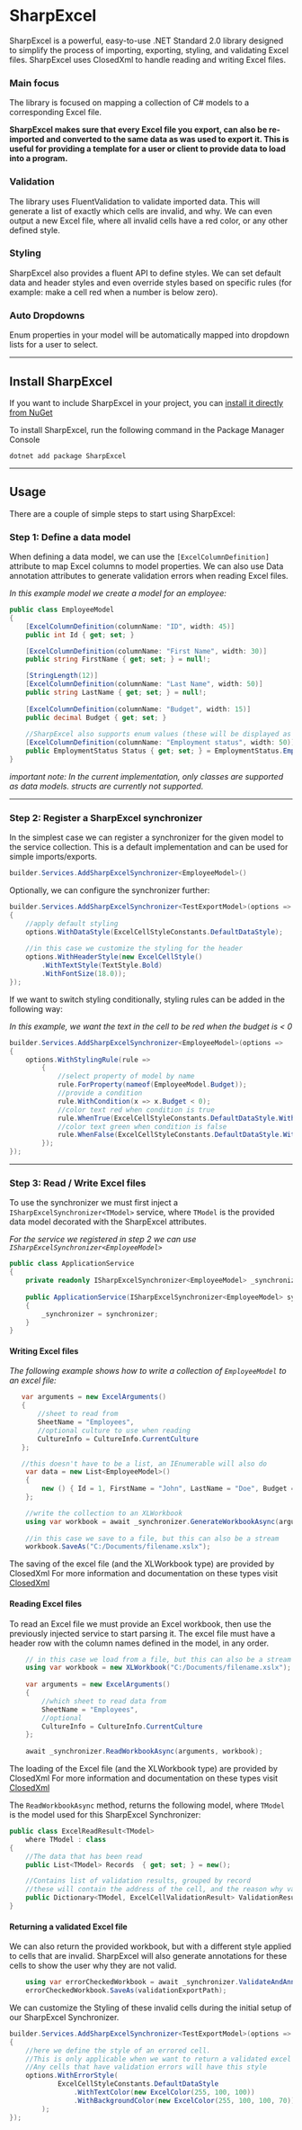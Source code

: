 # SharpExcel

SharpExcel is a powerful, easy-to-use .NET Standard 2.0 library designed to simplify the process of importing, exporting, styling, and validating Excel files. SharpExcel uses ClosedXml to handle reading and writing Excel files. 

### Main focus
The library is focused on mapping a collection of C# models to a corresponding Excel file. 

**SharpExcel makes sure that every Excel file you export, can also be re-imported and converted to the same data as was used to export it. This is useful for providing a template for a user or client to provide data to load into a program.**


### Validation
The library uses FluentValidation to validate imported data. This will generate a list of exactly which cells are invalid, and why.
We can even output a new Excel file, where all invalid cells have a red color, or any other defined style.

### Styling
SharpExcel also provides a fluent API to define styles. We can set default data and header styles and even override styles based on specific rules (for example: make a cell red when a number is below zero).

### Auto Dropdowns
Enum properties in your model will be automatically mapped into dropdown lists for a user to select.

---
## Install SharpExcel

If you want to include SharpExcel in your project, you can [install it directly from NuGet](https://www.nuget.org/packages/SharpExcel)

To install SharpExcel, run the following command in the Package Manager Console
```
dotnet add package SharpExcel
```
---
## Usage

There are a couple of simple steps to start using SharpExcel:

### Step 1: Define a data model

When defining a data model, we can use the ``[ExcelColumnDefinition]`` attribute to map Excel columns to model properties.
We can also use Data annotation attributes to generate validation errors when reading Excel files.

*In this example model we create a model for an employee:*

```csharp
public class EmployeeModel
{
    [ExcelColumnDefinition(columnName: "ID", width: 45)]
    public int Id { get; set; }

    [ExcelColumnDefinition(columnName: "First Name", width: 30)]
    public string FirstName { get; set; } = null!;

    [StringLength(12)]
    [ExcelColumnDefinition(columnName: "Last Name", width: 50)]
    public string LastName { get; set; } = null!;
    
    [ExcelColumnDefinition(columnName: "Budget", width: 15)]
    public decimal Budget { get; set; }
    
    //SharpExcel also supports enum values (these will be displayed as dropdowns in Excel)
    [ExcelColumnDefinition(columnName: "Employment status", width: 50)]
    public EmploymentStatus Status { get; set; } = EmploymentStatus.Employed;
}
```

*important note: In the current implementation, only classes are supported as data models. structs are currently not supported.*

---
### Step 2: Register a SharpExcel synchronizer
In the simplest case we can register a synchronizer for the given model to the service collection.
This is a default implementation and can be used for simple imports/exports.
```csharp
builder.Services.AddSharpExcelSynchronizer<EmployeeModel>()
```
Optionally, we can configure the synchronizer further:
```csharp
builder.Services.AddSharpExcelSynchronizer<TestExportModel>(options =>
{
    //apply default styling
    options.WithDataStyle(ExcelCellStyleConstants.DefaultDataStyle);
    
    //in this case we customize the styling for the header
    options.WithHeaderStyle(new ExcelCellStyle()
        .WithTextStyle(TextStyle.Bold)
        .WithFontSize(18.0));
});
```
If we want to switch styling conditionally, styling rules can be added in the following way:

*In this example, we want the text in the cell to be red when the budget is < 0*
```csharp
builder.Services.AddSharpExcelSynchronizer<EmployeeModel>(options =>
{
    options.WithStylingRule(rule =>
        {
            //select property of model by name
            rule.ForProperty(nameof(EmployeeModel.Budget));
            //provide a condition
            rule.WithCondition(x => x.Budget < 0);
            //color text red when condition is true
            rule.WhenTrue(ExcelCellStyleConstants.DefaultDataStyle.WithTextColor(new(255, 100, 100)));
            //color text green when condition is false
            rule.WhenFalse(ExcelCellStyleConstants.DefaultDataStyle.WithTextColor(new(80, 160, 80)));
        });
});
```

---
### Step 3: Read / Write Excel files

To use the synchronizer we must first inject a ``ISharpExcelSynchronizer<TModel>`` service, where ``TModel`` is the provided data model decorated with the SharpExcel attributes.

*For the service we registered in step 2 we can use ``ISharpExcelSynchronizer<EmployeeModel>``*
```csharp
public class ApplicationService
{
    private readonly ISharpExcelSynchronizer<EmployeeModel> _synchronizer;
    
    public ApplicationService(ISharpExcelSynchronizer<EmployeeModel> synchronizer)
    {
        _synchronizer = synchronizer;
    }
}
```
#### Writing Excel files

*The following example shows how to write a collection of ``EmployeeModel`` to an excel file:*

```csharp
   var arguments = new ExcelArguments()
   {
       //sheet to read from
       SheetName = "Employees",
       //optional culture to use when reading
       CultureInfo = CultureInfo.CurrentCulture
   };

   //this doesn't have to be a list, an IEnumerable will also do
    var data = new List<EmployeeModel>()
    {
        new () { Id = 1, FirstName = "John", LastName = "Doe", Budget = 12.0m }
    };

    //write the collection to an XLWorkbook
    using var workbook = await _synchronizer.GenerateWorkbookAsync(arguments, data);
   
    //in this case we save to a file, but this can also be a stream
    workbook.SaveAs("C:/Documents/filename.xslx");
```
The saving of the excel file (and the XLWorkbook type) are provided by ClosedXml
For more information and documentation on these types visit [ClosedXml](https://github.com/ClosedXML/ClosedXML)

#### Reading Excel files

To read an Excel file we must provide an Excel workbook, 
then use the previously injected service to start parsing it. 
The excel file must have a header row with the column names defined in the model, in any order. 

```csharp
    // in this case we load from a file, but this can also be a stream
    using var workbook = new XLWorkbook("C:/Documents/filename.xslx");
    
    var arguments = new ExcelArguments()
    {
        //which sheet to read data from
        SheetName = "Employees",
        //optional
        CultureInfo = CultureInfo.CurrentCulture
    };
    
    await _synchronizer.ReadWorkbookAsync(arguments, workbook);
```

The loading of the Excel file (and the XLWorkbook type) are provided by ClosedXml 
For more information and documentation on these types visit [ClosedXml](https://github.com/ClosedXML/ClosedXML)

The ``ReadWorkbookAsync`` method, returns the following model, where ``TModel`` is the model used for this SharpExcel Synchronizer:
```csharp
public class ExcelReadResult<TModel>
    where TModel : class
{
    //The data that has been read
    public List<TModel> Records  { get; set; } = new();

    //Contains list of validation results, grouped by record
    //these will contain the address of the cell, and the reason why validation has failed
    public Dictionary<TModel, ExcelCellValidationResult> ValidationResults { get; set; } = new();
}
```

#### Returning a validated Excel file

We can also return the provided workbook, but with a different style applied to cells that are invalid.
SharpExcel will also generate annotations for these cells to show the user why they are not valid.

```csharp
    using var errorCheckedWorkbook = await _synchronizer.ValidateAndAnnotateWorkbookAsync(excelArguments, workbook);
    errorCheckedWorkbook.SaveAs(validationExportPath);
```

We can customize the Styling of these invalid cells during the initial setup of our SharpExcel Synchronizer.

```csharp
builder.Services.AddSharpExcelSynchronizer<TestExportModel>(options =>
{    
    //here we define the style of an errored cell.
    //This is only applicable when we want to return a validated excel file.
    //Any cells that have validation errors will have this style
    options.WithErrorStyle(
            ExcelCellStyleConstants.DefaultDataStyle
                .WithTextColor(new ExcelColor(255, 100, 100))
                .WithBackgroundColor(new ExcelColor(255, 100, 100, 70))
        );
});
```
